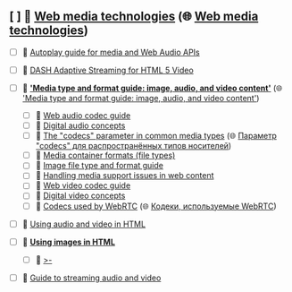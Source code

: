 ## [ ] 📂 __[Web media technologies](https://github.com/mdn/content/blob/main/files/en-us/web/media/index.html)__ (🌐 [Web media technologies](https://github.com/mdn/translated-content/blob/main/files/ru/web/media/index.html))
   - [ ] 📄 [Autoplay guide for media and Web Audio APIs](https://github.com/mdn/content/blob/main/files/en-us/web/media/autoplay_guide/index.html)
   - [ ] 📄 [DASH Adaptive Streaming for HTML 5 Video](https://github.com/mdn/content/blob/main/files/en-us/web/media/dash_adaptive_streaming_for_html_5_video/index.html)
   - [ ] 📂 __['Media type and format guide: image, audio, and video content'](https://github.com/mdn/content/blob/main/files/en-us/web/media/formats/index.html)__ (🌐 ['Media type and format guide: image, audio, and video content'](https://github.com/mdn/translated-content/blob/main/files/ru/web/media/formats/index.html))
     - [ ] 📄 [Web audio codec guide](https://github.com/mdn/content/blob/main/files/en-us/web/media/formats/audio_codecs/index.html)
     - [ ] 📄 [Digital audio concepts](https://github.com/mdn/content/blob/main/files/en-us/web/media/formats/audio_concepts/index.html)
     - [ ] 📄 [The "codecs" parameter in common media types](https://github.com/mdn/content/blob/main/files/en-us/web/media/formats/codecs_parameter/index.html) (🌐 [Параметр "codecs" для распространённых типов носителей](https://github.com/mdn/translated-content/blob/main/files/ru/web/media/formats/codecs_parameter/index.html))
     - [ ] 📄 [Media container formats \(file types\)](https://github.com/mdn/content/blob/main/files/en-us/web/media/formats/containers/index.html)
     - [ ] 📄 [Image file type and format guide](https://github.com/mdn/content/blob/main/files/en-us/web/media/formats/image_types/index.html)
     - [ ] 📄 [Handling media support issues in web content](https://github.com/mdn/content/blob/main/files/en-us/web/media/formats/support_issues/index.html)
     - [ ] 📄 [Web video codec guide](https://github.com/mdn/content/blob/main/files/en-us/web/media/formats/video_codecs/index.html)
     - [ ] 📄 [Digital video concepts](https://github.com/mdn/content/blob/main/files/en-us/web/media/formats/video_concepts/index.html)
     - [ ] 📄 [Codecs used by WebRTC](https://github.com/mdn/content/blob/main/files/en-us/web/media/formats/webrtc_codecs/index.html) (🌐 [Кодеки, используемые WebRTC](https://github.com/mdn/translated-content/blob/main/files/ru/web/media/formats/webrtc_codecs/index.html))
   - [ ] 📄 [Using audio and video in HTML](https://github.com/mdn/content/blob/main/files/en-us/web/media/html_media/index.html)
   - [ ] 📂 __[Using images in HTML](https://github.com/mdn/content/blob/main/files/en-us/web/media/images/index.html)__
     - [ ] 📄 [\>\-](https://github.com/mdn/content/blob/main/files/en-us/web/media/images/aspect_ratio_mapping/index.html)
   - [ ] 📄 [Guide to streaming audio and video](https://github.com/mdn/content/blob/main/files/en-us/web/media/streaming/index.html)

